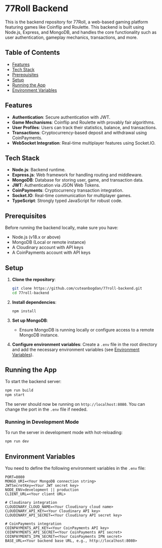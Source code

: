 # 77Roll Backend

This is the backend repository for 77Roll, a web-based gaming platform featuring games like Coinflip and Roulette. This backend is built using Node.js, Express, and MongoDB, and handles the core functionality such as user authentication, gameplay mechanics, transactions, and more.

## Table of Contents

- [Features](#features)
- [Tech Stack](#tech-stack)
- [Prerequisites](#prerequisites)
- [Setup](#setup)
- [Running the App](#running-the-app)
- [Environment Variables](#environment-variables)

## Features

- **Authentication**: Secure authentication with JWT.
- **Game Mechanisms**: Coinflip and Roulette with provably fair algorithms.
- **User Profiles**: Users can track their statistics, balance, and transactions.
- **Transactions**: Cryptocurrency-based deposit and withdrawal using CoinPayments.
- **WebSocket Integration**: Real-time multiplayer features using Socket.IO.

## Tech Stack

- **Node.js**: Backend runtime.
- **Express.js**: Web framework for handling routing and middleware.
- **MongoDB**: Database for storing user, game, and transaction data.
- **JWT**: Authentication via JSON Web Tokens.
- **CoinPayments**: Cryptocurrency transaction integration.
- **Socket.IO**: Real-time communication for multiplayer games.
- **TypeScript**: Strongly typed JavaScript for robust code.

## Prerequisites

Before running the backend locally, make sure you have:

- Node.js (v18.x or above)
- MongoDB (Local or remote instance)
- A Cloudinary account with API keys
- A CoinPayments account with API keys

## Setup

1. **Clone the repository**:

   ```bash
   git clone https://github.com/cuteanbogdan/77roll-backend.git
   cd 77roll-backend
   ```

2. **Install dependencies**:

   ```bash
   npm install
   ```

3. **Set up MongoDB**:

   - Ensure MongoDB is running locally or configure access to a remote MongoDB instance.

4. **Configure environment variables**:
   Create a `.env` file in the root directory and add the necessary environment variables (see [Environment Variables](#environment-variables)).

## Running the App

To start the backend server:

```bash
npm run build
npm start
```

The server should now be running on `http://localhost:8080`. You can change the port in the `.env` file if needed.

### Running in Development Mode

To run the server in development mode with hot-reloading:

```bash
npm run dev
```

## Environment Variables

You need to define the following environment variables in the `.env` file:

```env
PORT=8080
MONGO_URI=<Your MongoDB connection string>
JWTSecretKey=<Your JWT secret key>
NODE_ENV=development || production
CLIENT_URL=<Your client URL>

# Cloudinary integration
CLOUDINARY_CLOUD_NAME=<Your Cloudinary cloud name>
CLOUDINARY_API_KEY=<Your Cloudinary API key>
CLOUDINARY_API_SECRET=<Your Cloudinary API secret key>

# CoinPayments integration
COINPAYMENTS_API_KEY=<Your CoinPayments API key>
COINPAYMENTS_API_SECRET=<Your CoinPayments API secret>
COINPAYMENTS_IPN_SECRET=<Your CoinPayments IPN secret>
BASE_URL=<Your backend base URL, e.g., http://localhost:8080>
```
